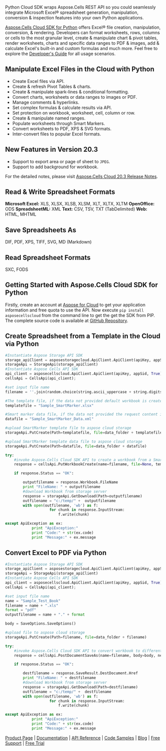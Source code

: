 Python Cloud SDK wraps Aspose.Cells REST API so you could seamlessly integrate Microsoft Excel® spreadsheet generation, manipulation, conversion & inspection features into your own Python applications.

[Aspose.Cells Cloud SDK for Python](https://products.aspose.cloud/cells/python) offers Excel® file creation, manipulation, conversion, & rendering. Developers can format worksheets, rows, columns or cells to the most granular level, create & manipulate chart & pivot tables, render worksheets, charts and specific data ranges to PDF & images, add & calculate Excel's built-in and custom formulas and much more. Feel free to explore the [Developer's Guide](https://docs.aspose.cloud/display/cellscloud/Developer+Guide) for all usage scenarios. 

## Manipulate Excel Files in the Cloud with Python

- Create Excel files via API.
- Create & refresh Pivot Tables & charts.
- Create & manipulate spark-lines & conditional formatting.
- Convert charts, worksheets or data ranges to images or PDF.
- Manage comments & hyperlinks.
- Set complex formulas & calculate results via API.
- Set protection on workbook, worksheet, cell, column or row.
- Create & manipulate named ranges.
- Populate worksheets through Smart Markers.
- Convert worksheets to PDF, XPS & SVG formats.
- Inter-convert files to popular Excel formats.

## New Features in Version 20.3

- Support to export area or page of sheet to `JPEG`.
- Support to add background for workbook.

For the detailed notes, please visit [Aspose.Cells Cloud 20.3 Release Notes](https://docs.aspose.cloud/display/cellscloud/Aspose.Cells+Cloud+20.3+Release+Notes).

## Read & Write Spreadsheet Formats

**Microsoft Excel:** XLS, XLSX, XLSB, XLSM, XLT, XLTX, XLTM
**OpenOffice:** ODS
**SpreadsheetML:** XML
**Text:** CSV, TSV, TXT (TabDelimited)
**Web:** HTML, MHTML

## Save Spreadsheets As

DIF, PDF, XPS, TIFF, SVG, MD (Markdown)

## Read Spreadsheet Formats

SXC, FODS

## Getting Started with Aspose.Cells Cloud SDK for Python

Firstly, create an account at [Aspose for Cloud](https://dashboard.aspose.cloud/#/apps) to get your application information and free quota to use the API. Now execute `pip install asposecellscloud` from the command line to get the get the SDK from PIP. The complete source code is available at [GitHub Repository](https://github.com/aspose-cells-cloud/aspose-cells-cloud-python).

## Create Spreadsheet from a Template in the Cloud via Python

```python
#Instantiate Aspose Storage API SDK
storage_apiClient = asposestoragecloud.ApiClient.ApiClient(apiKey, appSid, True)
storageApi = StorageApi(storage_apiClient)
#Instantiate Aspose Cells API SDK
api_client = asposecellscloud.ApiClient.ApiClient(apiKey, appSid, True)
cellsApi = CellsApi(api_client);

#set input file name
filename = ''.join(random.choice(string.ascii_uppercase + string.digits) for _ in range(8)) + ".xls"

#The template file, if the data not provided default workbook is created.
templatefile = "Sample_SmartMarker.xlsx"

#Smart marker data file, if the data not provided the request content is checked for the data.
datafile = "Sample_SmartMarker_Data.xml"

#upload SmartMarker template file to aspose cloud storage
storageApi.PutCreate(Path=templatefile, file=data_folder + templatefile)

#upload SmartMarker template data file to aspose cloud storage
storageApi.PutCreate(Path=datafile, file=data_folder + datafile)

try:
    #invoke Aspose.Cells Cloud SDK API to create a workbook from a SmartMarker template
    response = cellsApi.PutWorkbookCreate(name=filename, file=None, templateFile=templatefile, dataFile=datafile)

    if response.Status == "OK":

        outputfilename = response.Workbook.FileName
        print "FileName: " + outputfilename
        #download Workbook from storage server
        response = storageApi.GetDownload(Path=outputfilename)
        outfilename = "c:/temp/" +  outputfilename
        with open(outfilename, 'wb') as f:
                    for chunk in response.InputStream:
                        f.write(chunk)

except ApiException as ex:
            print "ApiException:"
            print "Code:" + str(ex.code)
            print "Message:" + ex.message
```

## Convert Excel to PDF via Python 

```python
#Instantiate Aspose Storage API SDK
storage_apiClient = asposestoragecloud.ApiClient.ApiClient(apiKey, appSid, True)
storageApi = StorageApi(storage_apiClient)
#Instantiate Aspose Cells API SDK
api_client = asposecellscloud.ApiClient.ApiClient(apiKey, appSid, True)
cellsApi = CellsApi(api_client);

#set input file name
name = "Sample_Test_Book"
filename = name + ".xls"
format = "pdf"
outputfilename = name + "." + format

body = SaveOptions.SaveOptions()

#upload file to aspose cloud storage
storageApi.PutCreate(Path=filename, file=data_folder + filename)

try:
    #invoke Aspose.Cells Cloud SDK API to convert workbook to different file formats using cloud storage
    response = cellsApi.PostDocumentSaveAs(name=filename, body=body, newfilename=outputfilename)

    if response.Status == "OK":

        destfilename = response.SaveResult.DestDocument.Href
        print "FileName: " + destfilename
        #download Workbook from storage server
        response = storageApi.GetDownload(Path=destfilename)
        outfilename = "c:/temp/" +  destfilename
        with open(outfilename, 'wb') as f:
                    for chunk in response.InputStream:
                        f.write(chunk)

except ApiException as ex:
            print "ApiException:"
            print "Code:" + str(ex.code)
            print "Message:" + ex.message
```

[Product Page](https://products.aspose.cloud/cells/python) | [Documentation](https://docs.aspose.cloud/display/cellscloud/Home) | [API Reference](https://apireference.aspose.cloud/cells/) | [Code Samples](https://github.com/aspose-cells-cloud/aspose-cells-cloud-python) | [Blog](https://blog.aspose.cloud/category/cells/) | [Free Support](https://forum.aspose.cloud/c/cells) | [Free Trial](https://dashboard.aspose.cloud/#/apps)
